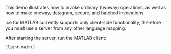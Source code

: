 This demo illustrates how to invoke ordinary (twoway) operations, as
well as how to make oneway, datagram, secure, and batched invocations.

Ice for MATLAB currently supports only client-side functionality, therefore
you must use a server from any other language mapping.

After starting the server, run the MATLAB client:

```
Client.main()
```
